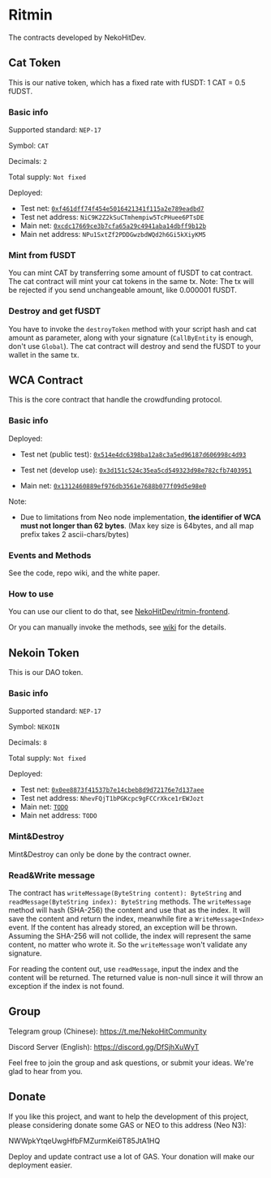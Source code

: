 # Ritmin

The contracts developed by NekoHitDev.

## Cat Token

This is our native token, which has a fixed rate with fUSDT: 1 CAT = 0.5 fUDST.

### Basic info

Supported standard: `NEP-17`

Symbol: `CAT`

Decimals: `2`

Total supply: `Not fixed`

Deployed:

+ Test
  net: [`0xf461dff74f454e5016421341f115a2e789eadbd7`](https://neo3.testnet.neotube.io/contract/0xf461dff74f454e5016421341f115a2e789eadbd7)
+ Test net address: `NiC9K2Z2kSuCTmhempiw5TcPHuee6PTsDE`
+ Main
  net: [`0xcdc17669ce3b7cfa65a29c4941aba14dbff9b12b`](https://neo3.neotube.io/contract/0xcdc17669ce3b7cfa65a29c4941aba14dbff9b12b)
+ Main net address: `NPu1SxtZf2PDDGwzbdWQd2h6Gi5kXiyKM5`

### Mint from fUSDT

You can mint CAT by transferring some amount of fUSDT to cat contract. The cat contract will mint your cat tokens in the
same tx. Note: The tx will be rejected if you send unchangeable amount, like 0.000001 fUSDT.

### Destroy and get fUSDT

You have to invoke the `destroyToken` method with your script hash and cat amount as parameter, along with your
signature (`CallByEntity` is enough, don't use `Global`). The cat contract will destroy and send the fUSDT to your
wallet in the same tx.

## WCA Contract

This is the core contract that handle the crowdfunding protocol.

### Basic info

Deployed:

+ Test net (public
  test): [`0x514e4dc6398ba12a8c3a5ed96187d606998c4d93`](https://neo3.testnet.neotube.io/contract/0x514e4dc6398ba12a8c3a5ed96187d606998c4d93)

+ Test net (develop
  use): [`0x3d151c524c35ea5cd549323d98e782cfb7403951`](https://neo3.testnet.neotube.io/contract/0x3d151c524c35ea5cd549323d98e782cfb7403951)

+ Main
  net: [`0x1312460889ef976db3561e7688b077f09d5e98e0`](https://neo3.neotube.io/contract/0x1312460889ef976db3561e7688b077f09d5e98e0)

Note:

+ Due to limitations from Neo node implementation, **the identifier of WCA must not longer than 62 bytes**. (Max key
  size is 64bytes, and all map prefix takes 2 ascii-chars/bytes)

### Events and Methods

See the code, repo wiki, and the white paper.

### How to use

You can use our client to do that, see [NekoHitDev/ritmin-frontend](https://github.com/NekoHitDev/ritmin-frontend).

Or you can manually invoke the methods, see [wiki](https://github.com/NekoHitDev/Ritmin/wiki) for the details.

## Nekoin Token

This is our DAO token.

### Basic info

Supported standard: `NEP-17`

Symbol: `NEKOIN`

Decimals: `8`

Total supply: `Not fixed`

Deployed:

+ Test
  net: [`0x0ee8873f41537b7e14cbeb8d9d72176e7d137aee`](https://neo3.testnet.neotube.io/contract/0x0ee8873f41537b7e14cbeb8d9d72176e7d137aee)
+ Test net address: `NhevFQjT1bPGKcpc9gFCCrXkce1rEWJozt`
+ Main net: [`TODO`](https://neo3.neotube.io/contract/TODO)
+ Main net address: `TODO`

### Mint&Destroy

Mint&Destroy can only be done by the contract owner.

### Read&Write message

The contract has `writeMessage(ByteString content): ByteString` and `readMessage(ByteString index): ByteString` methods.
The `writeMessage` method will hash (SHA-256) the content and use that as the index. It will save the content and return
the index, meanwhile fire a `WriteMessage<Index>` event. If the content has already stored, an exception will be thrown.
Assuming the SHA-256 will not collide, the index will represent the same content, no matter who wrote it. So
the `writeMessage` won't validate any signature.

For reading the content out, use `readMessage`, input the index and the content will be returned. The returned value is
non-null since it will throw an exception if the index is not found.

## Group

Telegram group (Chinese): https://t.me/NekoHitCommunity

Discord Server (English): https://discord.gg/DfSjhXuWyT

Feel free to join the group and ask questions, or submit your ideas. We're glad to hear from you.

## Donate

If you like this project, and want to help the development of this project, please considering donate some GAS or NEO to
this address (Neo N3):

NWWpkYtqeUwgHfbFMZurmKei6T85JtA1HQ

Deploy and update contract use a lot of GAS. Your donation will make our deployment easier.

